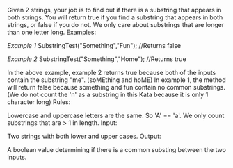Given 2 strings, your job is to find out if there is a substring that appears in both
strings. You will return true if you find a substring that appears in both strings,
or false if you do not. We only care about substrings that are longer than one letter long.
Examples:

*Example 1*
SubstringTest("Something","Fun"); //Returns false

*Example 2*
SubstringTest("Something","Home"); //Returns true

In the above example, example 2 returns true because both of the inputs contain the
substring "me". (soMEthing and hoME)
In example 1, the method will return false because something and fun contain no common
substrings. (We do not count the 'n' as a substring in this Kata because it is only 1
character long) Rules:

Lowercase and uppercase letters are the same. So 'A' == 'a'.
We only count substrings that are > 1 in length.
Input:

Two strings with both lower and upper cases.
Output:

A boolean value determining if there is a common substing between the two inputs.
